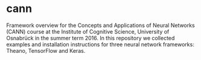 # cann
Framework overview for the Concepts and Applications of Neural Networks (CANN) course at the Institute of Cognitive Science, University of Osnabrück in the summer term 2016. In this repository we collected examples and installation instructions for three neural network frameworks: Theano, TensorFlow and Keras.
